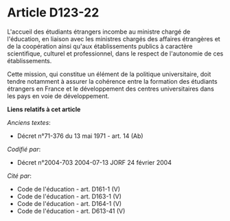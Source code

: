 # Article D123-22

L'accueil des étudiants étrangers incombe au ministre chargé de l'éducation, en liaison avec les ministres chargés des
affaires étrangères et de la coopération ainsi qu'aux établissements publics à caractère scientifique, culturel et
professionnel, dans le respect de l'autonomie de ces établissements.

Cette mission, qui constitue un élément de la politique universitaire, doit tendre notamment à assurer la cohérence entre la
formation des étudiants étrangers en France et le développement des centres universitaires dans les pays en voie de
développement.

**Liens relatifs à cet article**

_Anciens textes_:

  - Décret n°71-376 du 13 mai 1971 - art. 14 (Ab)

_Codifié par_:

  - Décret n°2004-703 2004-07-13 JORF 24 février 2004

_Cité par_:

  - Code de l'éducation - art. D161-1 (V)
  - Code de l'éducation - art. D163-1 (V)
  - Code de l'éducation - art. D164-1 (V)
  - Code de l'éducation - art. D613-41 (V)
